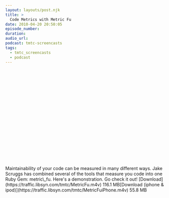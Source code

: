 ```yaml
---
layout: layouts/post.njk
title: >
  Code Metrics with Metric Fu
date: 2010-04-20 20:50:05
episode_number:
duration:
audio_url:
podcast: tmtc-screencasts
tags:
  - tmtc_screencasts
  - podcast
---
```


<object width="540" height="304"><param name="allowfullscreen" value="true">

<param name="allowscriptaccess" value="always">
<param name="movie" value="https://vimeo.com/moogaloop.swf?clip_id=11086970&amp;server=vimeo.com&amp;show_title=0&amp;show_byline=0&amp;show_portrait=0&amp;color=00ADEF&amp;fullscreen=1">
<embed src="https://vimeo.com/moogaloop.swf?clip_id=11086970&amp;server=vimeo.com&amp;show_title=0&amp;show_byline=0&amp;show_portrait=0&amp;color=00ADEF&amp;fullscreen=1" type="application/x-shockwave-flash" allowfullscreen="true" allowscriptaccess="always" width="540" height="304"></embed></object>Maintainability of your code can be measured in many different ways. Jake Scruggs has combined several of the tools that measure you code into one Ruby Gem: metric\_fu. Here's a demonstration. Go check it out! [Download](https://traffic.libsyn.com/tmtc/MetricFu.m4v) 116.1 MB[Download (iphone & ipod)](https://traffic.libsyn.com/tmtc/MetricFuiPhone.m4v) 55.8 MB
